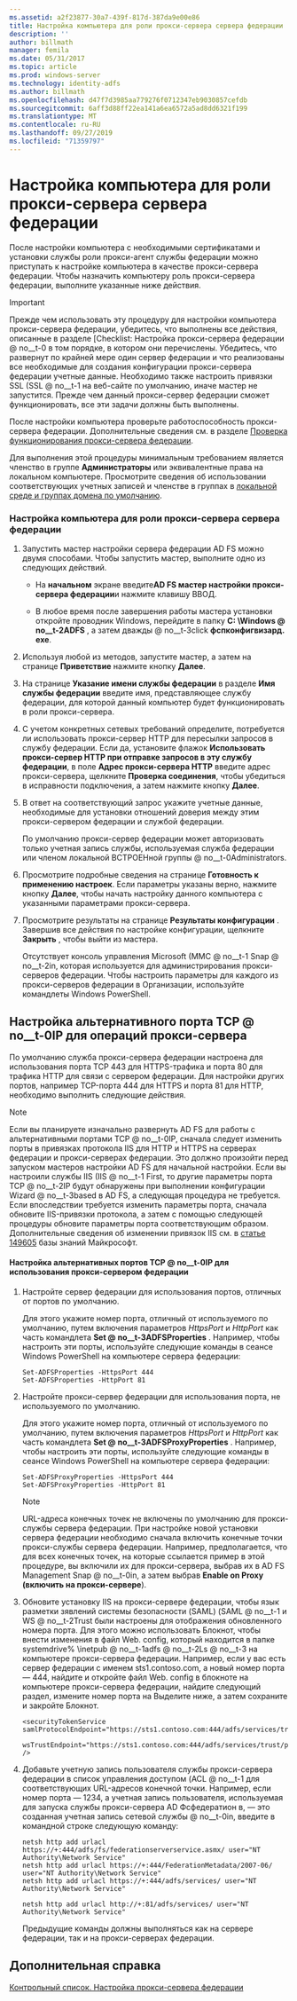```yaml
---
ms.assetid: a2f23877-30a7-439f-817d-387da9e00e86
title: Настройка компьютера для роли прокси-сервера сервера федерации
description: ''
author: billmath
manager: femila
ms.date: 05/31/2017
ms.topic: article
ms.prod: windows-server
ms.technology: identity-adfs
ms.author: billmath
ms.openlocfilehash: d47f7d3985aa779276f0712347eb9030857cefdb
ms.sourcegitcommit: 6aff3d88ff22ea141a6ea6572a5ad8dd6321f199
ms.translationtype: MT
ms.contentlocale: ru-RU
ms.lasthandoff: 09/27/2019
ms.locfileid: "71359797"
---
```

# <a name="configure-a-computer-for-the-federation-server-proxy-role"></a>Настройка компьютера для роли прокси-сервера сервера федерации

После настройки компьютера с необходимыми сертификатами и установки службы роли прокси-агент службы федерации можно приступать к настройке компьютера в качестве прокси-сервера федерации. Чтобы назначить компьютеру роль прокси-сервера федерации, выполните указанные ниже действия.  
  
> [!IMPORTANT]  
> Прежде чем использовать эту процедуру для настройки компьютера прокси-сервера федерации, убедитесь, что выполнены все действия, описанные в разделе [Checklist: Настройка прокси-сервера федерации @ no__t-0 в том порядке, в котором они перечислены. Убедитесь, что развернут по крайней мере один сервер федерации и что реализованы все необходимые для создания конфигурации прокси-сервера федерации учетные данные. Необходимо также настроить привязки SSL \(SSL @ no__t-1 на веб-сайте по умолчанию, иначе мастер не запустится. Прежде чем данный прокси-сервер федерации сможет функционировать, все эти задачи должны быть выполнены.  
  
После настройки компьютера проверьте работоспособность прокси-сервера федерации. Дополнительные сведения см. в разделе [Проверка функционирования прокси-сервера федерации](Verify-That-a-Federation-Server-Proxy-Is-Operational.md).  
  
Для выполнения этой процедуры минимальным требованием является членство в группе **Администраторы** или эквивалентные права на локальном компьютере.  Просмотрите сведения об использовании соответствующих учетных записей и членстве в группах в [локальной среде и группах домена по умолчанию](https://go.microsoft.com/fwlink/?LinkId=83477).   
  
### <a name="to-configure-a-computer-for-the-federation-server-proxy-role"></a>Настройка компьютера для роли прокси-сервера сервера федерации  
  
1.  Запустить мастер настройки сервера федерации AD FS можно двумя способами. Чтобы запустить мастер, выполните одно из следующих действий.  
  
    -   На **начальном** экране введите**AD FS мастер настройки прокси-сервера федерации**и нажмите клавишу ВВОД.  
  
    -   В любое время после завершения работы мастера установки откройте проводник Windows, перейдите в папку **C: \\Windows @ no__t-2ADFS** , а затем дважды @ no__t-3click **фспконфигвизард. exe**.  
  
2.  Используя любой из методов, запустите мастер, а затем на странице **Приветствие** нажмите кнопку **Далее**.  
  
3.  На странице **Указание имени службы федерации** в разделе **Имя службы федерации** введите имя, представляющее службу федерации, для которой данный компьютер будет функционировать в роли прокси-сервера.  
  
4.  С учетом конкретных сетевых требований определите, потребуется ли использовать прокси-сервер HTTP для пересылки запросов в службу федерации. Если да, установите флажок **Использовать прокси-сервер HTTP при отправке запросов в эту службу федерации**, в поле **Адрес прокси-сервера HTTP** введите адрес прокси-сервера, щелкните **Проверка соединения**, чтобы убедиться в исправности подключения, а затем нажмите кнопку **Далее**.  
  
5.  В ответ на соответствующий запрос укажите учетные данные, необходимые для установки отношений доверия между этим прокси-сервером федерации и службой федерации.  
  
    По умолчанию прокси-сервер федерации может авторизовать только учетная запись службы, используемая служба федерации или членом локальной ВСТРОЕНной группы @ no__t-0Administrators.  
  
6.  Просмотрите подробные сведения на странице **Готовность к применению настроек**. Если параметры указаны верно, нажмите кнопку **Далее**, чтобы начать настройку данного компьютера с указанными параметрами прокси-сервера.  
  
7.  Просмотрите результаты на странице **Результаты конфигурации** . Завершив все действия по настройке конфигурации, щелкните **Закрыть**  , чтобы выйти из мастера.  
  
    Отсутствует консоль управления Microsoft \(MMC @ no__t-1 Snap @ no__t-2in, которая используется для администрирования прокси-серверов федерации. Чтобы настроить параметры для каждого из прокси-серверов федерации в Организации, используйте командлеты Windows PowerShell.  
  
## <a name="configuring-an-alternate-tcpip-port-for-proxy-operations"></a>Настройка альтернативного порта TCP @ no__t-0IP для операций прокси-сервера  
По умолчанию служба прокси-сервера федерации настроена для использования порта TCP 443 для HTTPS-трафика и порта 80 для трафика HTTP для связи с сервером федерации. Для настройки других портов, например TCP-порта 444 для HTTPS и порта 81 для HTTP, необходимо выполнить следующие действия.  
  
> [!NOTE]  
> Если вы планируете изначально развернуть AD FS для работы с альтернативными портами TCP @ no__t-0IP, сначала следует изменить порты в привязках протокола IIS для HTTP и HTTPS на серверах федерации и прокси-серверах федерации. Это должно произойти перед запуском мастеров настройки AD FS для начальной настройки. Если вы настроили службы IIS \(IIS @ no__t-1 First, то другие параметры порта TCP @ no__t-2IP будут обнаружены при выполнении конфигурации Wizard @ no__t-3based в AD FS, а следующая процедура не требуется. Если впоследствии требуется изменить параметры порта, сначала обновите IIS-привязки протокола, а затем с помощью следующей процедуры обновите параметры порта соответствующим образом. Дополнительные сведения об изменении привязок IIS см. в [статье 149605](https://go.microsoft.com/fwlink/?LinkId=190275) базы знаний Майкрософт.  
  
#### <a name="to-configure-alternate-tcpip-ports-for-the-federation-server-proxy-to-use"></a>Настройка альтернативных портов TCP @ no__t-0IP для использования прокси-сервером федерации  
  
1.  Настройте сервер федерации для использования портов, отличных от портов по умолчанию.  
  
    Для этого укажите номер порта, отличный от используемого по умолчанию, путем включения параметров *HttpsPort* и *HttpPort* как часть командлета **Set @ no__t-3ADFSProperties** . Например, чтобы настроить эти порты, используйте следующие команды в сеансе Windows PowerShell на компьютере сервера федерации:  
  
    ```  
    Set-ADFSProperties -HttpsPort 444  
    Set-ADFSProperties -HttpPort 81  
    ```  
  
2.  Настройте прокси-сервер федерации для использования порта, не используемого по умолчанию.  
  
    Для этого укажите номер порта, отличный от используемого по умолчанию, путем включения параметров *HttpsPort* и *HttpPort* как часть командлета **Set @ no__t-3ADFSProxyProperties** . Например, чтобы настроить эти порты, используйте следующие команды в сеансе Windows PowerShell на компьютере сервера федерации:  
  
    ```  
    Set-ADFSProxyProperties -HttpsPort 444  
    Set-ADFSProxyProperties -HttpPort 81  
    ```  
  
    > [!NOTE]  
    > URL-адреса конечных точек не включены по умолчанию для прокси-службы сервера федерации. При настройке новой установки сервера федерации необходимо сначала включить конечные точки прокси-службы сервера федерации. Например, предполагается, что для всех конечных точек, на которые ссылается пример в этой процедуре, вы включили их для прокси-сервера, выбрав их в AD FS Management Snap @ no__t-0in, а затем выбрав **Enable on Proxy (включить на прокси-сервере**).  
  
3.  Обновите установку IIS на прокси-сервере федерации, чтобы язык разметки зявлений системы безопасности (SAML) \(SAML @ no__t-1 и WS @ no__t-2Trust были настроены для отображения обновленного номера порта. Для этого можно использовать Блокнот, чтобы внести изменения в файл Web. config, который находится в папке systemdrive% \\inetpub @ no__t-1adfs @ no__t-2Ls @ no__t-3 на компьютере прокси-сервера федерации. Например, если у вас есть сервер федерации с именем sts1.contoso.com, а новый номер порта — 444, найдите и откройте файл Web. config в блокноте на компьютере прокси-сервера федерации, найдите следующий раздел, измените номер порта на Выделите ниже, а затем сохраните и закройте Блокнот.  
  
    ```  
    <securityTokenService samlProtocolEndpoint="https://sts1.contoso.com:444/adfs/services/trust/samlprotocol/proxycertificatetransport"  
          wsTrustEndpoint="https://sts1.contoso.com:444/adfs/services/trust/proxycertificatetransport" />  
    ```  
  
4.  Добавьте учетную запись пользователя службы прокси-сервера федерации в список управления доступом \(ACL @ no__t-1 для соответствующих URL-адресов конечной точки. Например, если номер порта — 1234, а учетная запись пользователя, используемая для запуска службы прокси-сервера AD Фсфедератион в, — это созданная учетная запись сетевой службы @ no__t-0in, введите в командной строке следующую команду:  
  
    ```  
    netsh http add urlacl https://+:444/adfs/fs/federationserverservice.asmx/ user="NT Authority\Network Service"  
    netsh http add urlacl https://+:444/FederationMetadata/2007-06/ user="NT Authority\Network Service"  
    netsh http add urlacl https://+:444/adfs/services/ user="NT Authority\Network Service"  
  
    netsh http add urlacl http://+:81/adfs/services/ user="NT Authority\Network Service"  
    ```  
  
    Предыдущие команды должны выполняться как на сервере федерации, так и на прокси-серверах федерации.  
  
## <a name="additional-references"></a>Дополнительная справка  
[Контрольный список. Настройка прокси-сервера федерации](Checklist--Setting-Up-a-Federation-Server-Proxy.md)  
  

